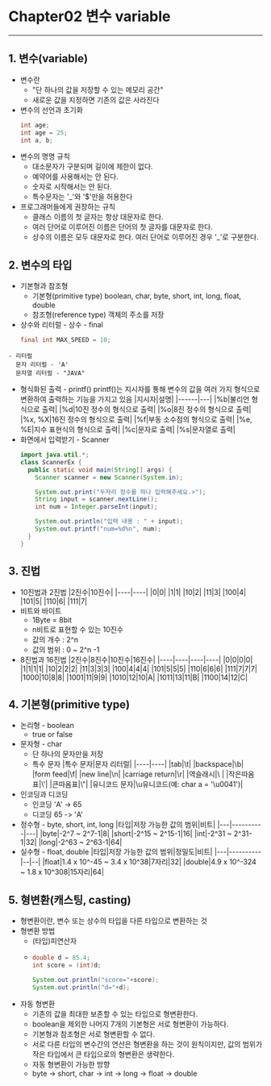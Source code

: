 # Chapter02 변수 variable
*****
## 1. 변수(variable)
  + 변수란
    - "단 하나의 값을 저장할 수 있는 메모리 공간"
    - 새로운 값을 지정하면 기존의 값은 사라진다
  + 변수의 선언과 초기화
    ```java
    int age;
    int age = 25;
    int a, b;
    ```
  + 변수의 명명 규칙
    - 대소문자가 구분되며 길이에 제한이 없다.
    - 예약어를 사용해서는 안 된다.
    - 숫자로 시작해서는 안 된다.
    - 특수문자는 '_'와 '$'만을 허용한다
  + 프로그래머들에게 권장하는 규칙
    - 클래스 이름의 첫 글자는 항상 대문자로 한다.
    - 여러 단어로 이루어진 이름은 단어의 첫 글자를 대문자로 한다.
    - 상수의 이름은 모두 대문자로 한다. 여러 단어로 이루어진 경우 '_'로 구분한다.
## 2. 변수의 타입
  + 기본형과 참조형
    - 기본형(primitive type)
      boolean, char, byte, short, int, long, float, double
    - 참조형(reference type)
      객체의 주소를 저장
  +  상수와 리터럴
    - 상수 - final
      ```java
      final int MAX_SPEED = 10;
      ```
    - 리터럴
      문자 리터럴 - 'A'
      문자열 리터럴 - "JAVA"
  + 형식화된 출력 - printf()
    printf()는 지시자를 통해 변수의 값을 여러 가지 형식으로 변환하여 출력하는 기능을 가지고 있음
    |지시자|설명|
    |------|---|
    |%b|불리언 형식으로 출력|
    |%d|10진 정수의 형식으로 출력|
    |%o|8진 정수의 형식으로 출력|
    |%x, %X|16진 정수의 형식으로 출력|
    |%f|부동 소수점의 형식으로 출력|
    |%e, %E|지수 표현식의 형식으로 출력|
    |%c|문자로 출력|
    |%s|문자열로 출력|
  + 화면에서 입력받기 - Scanner
    ```java
    import java.util.*;
    class ScannerEx {
      public static void main(String[] args) {
        Scanner scanner = new Scanner(System.in);

        System.out.print("두자리 정수를 하나 입력해주세요.>");
        String input = scanner.nextLine();
        int num = Integer.parseInt(input);

        System.out.println("입력 내용 : " + input);
        System.out.printf("num=%d%n", num);
      }
    }
    ```
## 3. 진법
  + 10진법과 2진법
    |2진수|10진수|
    |----|----|
    |0|0|
    |1|1|
    |10|2|
    |11|3|
    |100|4|
    |101|5|
    |110|6|
    |111|7|
  + 비트와 바이트
    - 1Byte = 8bit
    - n비트로 표현할 수 있는 10진수
    - 값의 개수 : 2^n
    - 값의 범위 : 0 ~ 2^n -1
  + 8진법과 16진법
    |2진수|8진수|10진수|16진수|
    |----|----|----|----|
    |0|0|0|0|
    |1|1|1|1|
    |10|2|2|2|
    |11|3|3|3|
    |100|4|4|4|
    |101|5|5|5|
    |110|6|6|6|
    |111|7|7|7|
    |1000|10|8|8|
    |1001|11|9|9|
    |1010|12|10|A|
    |1011|13|11|B|
    |1100|14|12|C|
## 4. 기본형(primitive type)
  + 논리형 - boolean
    - true or false
  + 문자형 - char
    - 단 하나의 문자만을 저장
    - 특수 문자
      |특수 문자|문자 리터럴|
      |----|----|
      |tab|\t|
      |backspace|\b|
      |form feed|\f|
      |new line|\n|
      |carriage return|\r|
      |역슬래시|\ \|
      |작은따옴표|\\'|
      |큰따옴표|\\"|
      |유니코드 문자|\u유니코드(예: char a = '\u0041')|
  + 인코딩과 디코딩
    - 인코딩
        'A' -> 65
    - 디코딩
        65 -> 'A'
  + 정수형 - byte, short, int, long
    |타입|저장 가능한 값의 범위|비트|
    |---|----------|---|
    |byte|-2^7 ~ 2^7-1|8|
    |short|-2^15 ~ 2^15-1|16|
    |int|-2^31 ~ 2^31-1|32|
    |long|-2^63 ~ 2^63-1|64|
  + 실수형 - float, double
    |타입|저장 가능한 값의 범위|정밀도|비트|
    |---|----------|--|--|
    |float|1.4 x 10^-45 ~ 3.4 x 10^38|7자리|32|
    |double|4.9 x 10^-324 ~ 1.8 x 10^308|15자리|64|
## 5. 형변환(캐스팅, casting)
  + 형변환이란, 변수 또는 상수의 타입을 다른 타입으로 변환하는 것
  + 형변환 방법
    - (타입)피연산자
    - ```java
      double d = 85.4;
      int score = (int)d;

      System.out.println("score="+score);
      System.out.println("d="+d);
      ```
  + 자동 형변환
    - 기존의 값을 최대한 보존할 수 있는 타입으로 형변환한다.
    - boolean을 제외한 나머지 7개의 기본형은 서로 형변환이 가능하다.
    - 기본형과 참조형은 서로 형변환할 수 없다.
    - 서로 다른 타입의 변수간의 연산은 형변환을 하는 것이 원칙이지만, 값의 범위가 작은 타입에서 큰 타입으로의 형변환은 생략한다.
    - 자동 형변환이 가능한 방향
    - byte -> short, char -> int -> long -> float -> double
